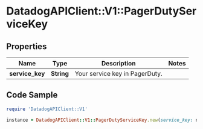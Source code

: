 # DatadogAPIClient::V1::PagerDutyServiceKey

## Properties

Name | Type | Description | Notes
------------ | ------------- | ------------- | -------------
**service_key** | **String** | Your service key in PagerDuty. | 

## Code Sample

```ruby
require 'DatadogAPIClient::V1'

instance = DatadogAPIClient::V1::PagerDutyServiceKey.new(service_key: null)
```


